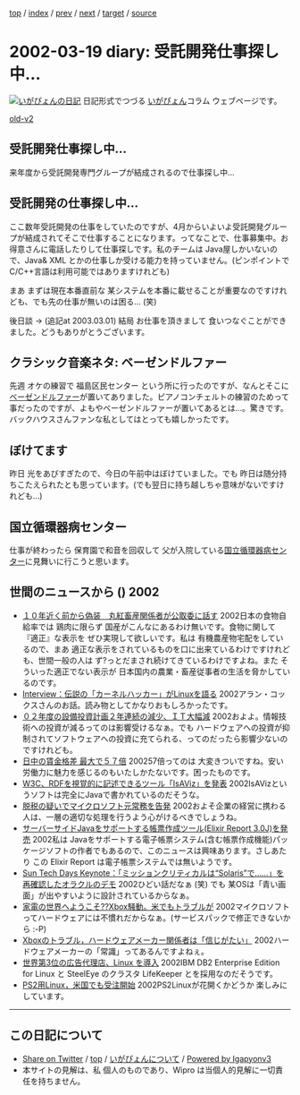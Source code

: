 [top](../index.html) 
 / [index](index.html) 
 / [prev](ig020315.html) 
 / [next](ig020320.html) 
 / [target](http://www.igapyon.jp/igapyon/diary/2002/ig020319.html) 
 / [source](https://github.com/igapyon/diary/blob/master/2002/ig020319.src.md) 

2002-03-19 diary: 受託開発仕事探し中…
=====================================================================================================
[![いがぴょんの日記](http://www.igapyon.jp/igapyon/diary/images/iga200306s.jpg "いがぴょん")](http://www.igapyon.jp/igapyon/diary/memo/memoigapyon.html) 日記形式でつづる [いがぴょん](http://www.igapyon.jp/igapyon/diary/memo/memoigapyon.html)コラム ウェブページです。

[old-v2](ig020319-orig.html)

## 受託開発仕事探し中…

来年度から受託開発専門グループが結成されるので仕事探し中…


## 受託開発の仕事探し中…

ここ数年受託開発の仕事をしていたのですが、4月からいよいよ受託開発グループが結成されてそこで仕事することになります。ってなことで、仕事募集中。お得意さんに電話したりして仕事探しです。私のチームは Java屋しかいないので、Java& XML とかの仕事しか受ける能力を持っていません。(ピンポイントでC/C++言語は利用可能ではありますけれども)

まあ まずは現在本番直前な 某システムを本番に載せることが重要なのですけれども、でも先の仕事が無いのは困る…
(笑)

後日談 → (追記at 2003.03.01) 結局 お仕事を頂きまして 食いつなぐことができました。どうもありがとうございます。

## クラシック音楽ネタ: ベーゼンドルファー

先週 オケの練習で 福島区民センター という所に行ったのですが、なんとそこに [ベーゼンドルファー](http://www.bosendorfer-jp.com/Bosen/)が置いてありました。ピアノコンチェルトの練習のためって事だったのですが、よもやベーゼンドルファーが置いてあるとは…。驚きです。バックハウスさんファンな私としてはとっても嬉しかったです。

## ぼけてます

昨日 光をあびすぎたので、今日の午前中はぼけていました。でも 昨日は随分持ちこたえられたとも思っています。(でも翌日に持ち越しちゃ意味がないですけれども…)

## 国立循環器病センター

仕事が終わったら 保育園で和音を回収して 父が入院している[国立循環器病センター](http://www.ncvc.go.jp/)に見舞いに行こうと思います。

## 世間のニュースから () 2002

* [１０年近く前から偽装　丸紅畜産関係者が公取委に話す](http://www.asahi.com/national/update/0319/005.html)  2002日本の食物自給率では 鶏肉に限らず 国産がこんなにあるわけ無いです。食物に関して 『適正』な表示を ぜひ実現して欲しいです。私は 有機農産物宅配をしているので、まあ 適正な表示をされているものを口に出来ているわけですけれども、世間一般の人は ず?っとだまされ続けてきているわけですよね。また そういった適正でない表示が 日本国内の農業・畜産従事者の生活を脅かしているのです。
* [Interview：伝説の「カーネルハッカー」がLinuxを語る](http://www.zdnet.co.jp/enterprise/0203/11/02031101.html)  2002アラン・コックスさんのお話。読み物としてかなりおもしろかったです。
* [０２年度の設備投資計画２年連続の減少、ＩＴ大幅減](http://www.asahi.com/business/update/0319/002.html)  2002およよ。情報技術への投資が減るってのは影響受けるなぁ。でも ハードウェアへの投資が抑制されてソフトウェアへの投資に充てられる、ってのだったら影響少ないのですけれども。
* [日中の賃金格差 最大で５７倍](http://www.nhk.or.jp/news/2002/03/19/grri84000000ayd7.html)  200257倍ってのは 大変きついですね。安い労働力に魅力を感じるのもいたしかたないです。困ったものです。
* [W3C、RDFを視覚的に記述できるツール「IsAViz」を発表](http://www.watch.impress.co.jp/internet/www/article/2002/0315/rdf.htm)  2002IsAVizというソフトは完全にJavaで書かれているのだそうな。
* [脱税の疑いでマイクロソフト元常務を告発](http://www.asahi.com/tech/asahinews/K2002031500663.html)  2002およそ企業の経営に携わる人は、一層の適切な処理を行うよう心がけるべきでしょうね。
* [サーバーサイドJavaをサポートする帳票作成ツール(Elixir Report 3.0J)を発売](http://www.grapecity.com/japan/support/database/P2_154_10441_News.htm)  2002私は Javaをサポートする電子帳票システム(含む帳票作成機能)パッケージソフトの作者でもあるので、このニュースは興味あります。さしあたり この Elixir Report は電子帳票システムでは無いようです。
* [Sun Tech Days Keynote：「ミッションクリティカルは“Solaris”で……」を再確認したオラクルのデモ](http://www.zdnet.co.jp/enterprise/0203/14/02031402.html)  2002ひどい話だなぁ (笑) でも 某OSは「青い画面」が出やすいように設計されているからなぁ。
* [家電の世界へようこそ??Xbox騒動。米でもトラブルが](http://www.zdnet.co.jp/news/0203/09/b_0308_03.html)  2002マイクロソフトってハードウェアには不慣れだからなぁ。(サービスパックで修正できないから :-P)
* [Xboxのトラブル，ハードウェアメーカー関係者は「信じがたい」](http://www.zdnet.co.jp/news/0203/07/xbox_comment.html)  2002ハードウェアメーカーの「常識」ってあるんですよねぇ。
* [世界第3位の広告代理店、Linux を導入](http://japan.internet.com/linuxtoday/20020308/1.html)  2002IBM DB2 Enterprise Edition for Linux と SteelEye のクラスタ LifeKeeper とを採用なのだそうです。
* [PS2用Linux，米国でも受注開始](http://www.zdnet.co.jp/news/0203/08/b_0307_11.html)  2002PS2Linuxが花開くかどうか 楽しみにしています。


----------------------------------------------------------------------------------------------------

## この日記について

* [Share on Twitter](https://twitter.com/intent/tweet?hashtags=igapyon%2Cdiary%2C%E3%81%84%E3%81%8C%E3%81%B4%E3%82%87%E3%82%93&text=%E5%8F%97%E8%A8%97%E9%96%8B%E7%99%BA%E4%BB%95%E4%BA%8B%E6%8E%A2%E3%81%97%E4%B8%AD%E2%80%A6&url=http%3A%2F%2Fwww.igapyon.jp%2Figapyon%2Fdiary%2F2002%2Fig020319.html) / [top](../index.html) / [いがぴょんについて](http://www.igapyon.jp/igapyon/diary/memo/memoigapyon.html) / [Powered by Igapyonv3](https://github.com/igapyon/igapyonv3)
* 本サイトの見解は、私 個人のものであり、Wipro は当個人的見解に一切責任を持ちません。 
